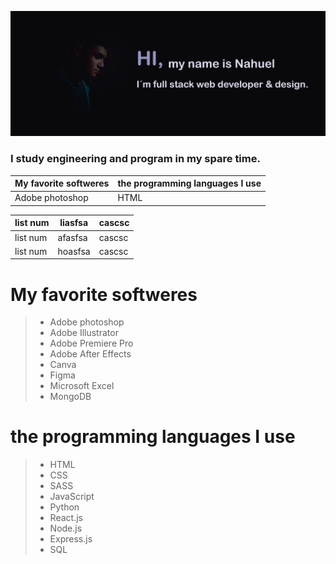 ![img](https://github.com/nahueRosso/nahueRosso/blob/main/readme.png)

### I study engineering and program in my spare time.

| My favorite softweres | the programming languages I use |
|-----------------------|---------------------------------|
| Adobe photoshop | HTML|

  list num | liasfsa | cascsc 
 ----------|---------|--------
  list num | afasfsa | cascsc 
  list num | hoasfsa | cascsc 

# My favorite softweres
> - Adobe photoshop
> - Adobe Illustrator
> - Adobe Premiere Pro
> - Adobe After Effects
> - Canva
> - Figma
> - Microsoft Excel
> - MongoDB

# the programming languages I use
> - HTML
> - CSS
> - SASS
> - JavaScript
> - Python
> - React.js
> - Node.js
> - Express.js
> - SQL 
<!--
**nahueRosso/nahueRosso** is a ✨ _special_ ✨ repository because its `README.md` (this file) appears on your GitHub profile.

Here are some ideas to get you started:

- 🔭 I’m currently working on ...
- 🌱 I’m currently learning ...
- 👯 I’m looking to collaborate on ...
- 🤔 I’m looking for help with ...
- 💬 Ask me about ...
- 📫 How to reach me: ...
- 😄 Pronouns: ...
- ⚡ Fun fact: ...
-->
